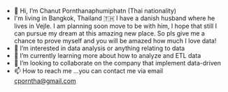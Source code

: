 - 👋 Hi, I’m Chanut Pornthanaphumiphatn (Thai nationality)
- I'm living in Bangkok, Thailand 🇹🇭 I have a danish husband where he lives in Vejle. I am planning soon move to be with him, I hope that still I can pursue my dream at this amazing new place. So pls give me a chance to prove myself and you will be amazed how much I love data!
- 👀 I’m interested in data analysis or anything relating to data
- 🌱 I’m currently learning more about how to analyze and ETL data
- 💞️ I’m looking to collaborate on the company that implement data-driven
- 📫 How to reach me ...you can contact me via email cporntha@gmail.com

<!---
Mewchanut/Mewchanut is a ✨ special ✨ repository because its `README.md` (this file) appears on your GitHub profile.
You can click the Preview link to take a look at your changes.
--->

